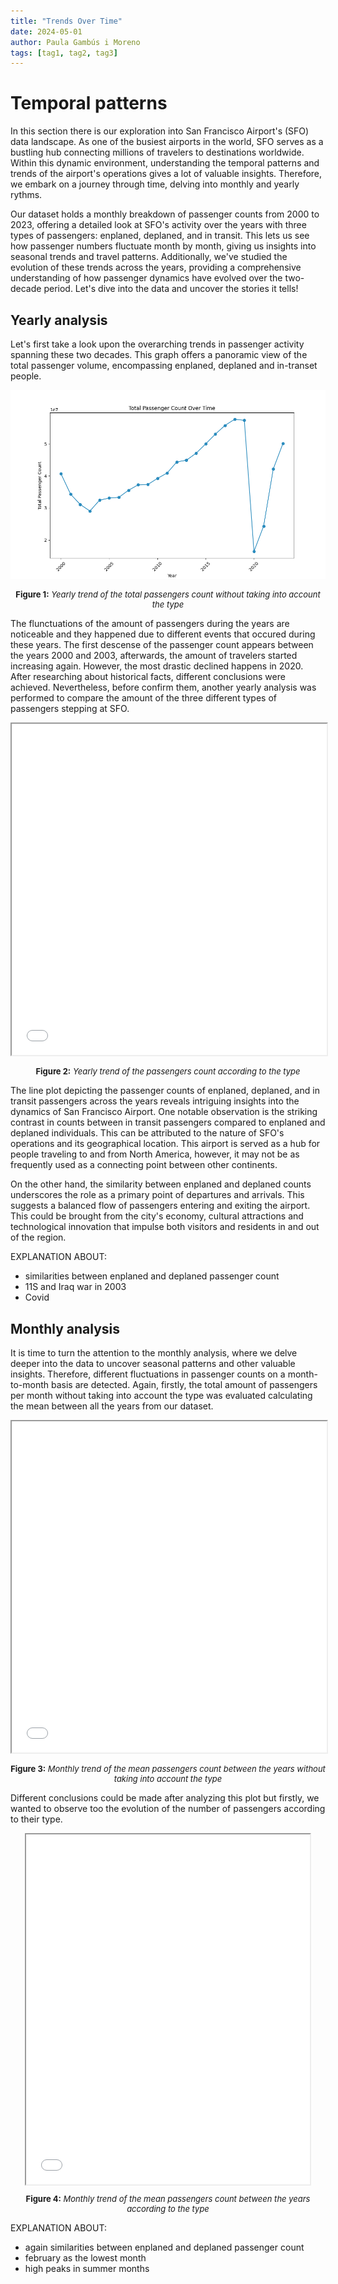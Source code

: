 ```yaml
---
title: "Trends Over Time"
date: 2024-05-01
author: Paula Gambús i Moreno
tags: [tag1, tag2, tag3]
---
```


# Temporal patterns

In this section there is our exploration into San Francisco Airport's (SFO) data landscape. As one of the busiest airports in the world, SFO serves as a bustling hub connecting millions of travelers to destinations worldwide. Within this dynamic environment, understanding the temporal patterns and trends of the airport's operations gives a lot of valuable insights. Therefore, we embark on a journey through time, delving into monthly and yearly rythms. 

Our dataset holds a monthly breakdown of passenger counts from 2000 to 2023, offering a detailed look at SFO's activity over the years with three types of passengers: enplaned, deplaned, and in transit. This lets us see how passenger numbers fluctuate month by month, giving us insights into seasonal trends and travel patterns. Additionally, we've studied the evolution of these trends across the years, providing a comprehensive understanding of how passenger dynamics have evolved over the two-decade period.  Let's dive into the data and uncover the stories it tells!

## Yearly analysis
Let's first take a look upon the overarching trends in passenger activity spanning these two decades. This graph offers a panoramic view of the total passenger volume, encompassing enplaned, deplaned and in-transet people. 

![Alt text](images/total_passenger_count.png)
<p style="text-align:center; font-size:small;"><strong>Figure 1:</strong> <em>Yearly trend of the total passengers count without taking into account the type</em></p>

The flunctuations of the amount of passengers during the years are noticeable and they happened due to different events that occured during these years. The first descense of the passenger count appears between the years 2000 and 2003, afterwards, the amount of travelers started increasing again. However, the most drastic declined happens in 2020. After researching about historical facts, different conclusions were achieved. Nevertheless, before confirm them, another yearly analysis was performed to compare the amount of the three different types of passengers stepping at SFO. 

<iframe src="images/passengers_type_yearly.html" width="100%" height="530px"></iframe>
<p style="text-align:center; font-size:small;"><strong>Figure 2:</strong> <em>Yearly trend of the passengers count according to the type</em></p>

The line plot depicting the passenger counts of enplaned, deplaned, and in transit passengers across the years reveals intriguing insights into the dynamics of San Francisco Airport. One notable observation is the striking contrast in counts between in transit passengers compared to enplaned and deplaned individuals. This can be attributed to the nature of SFO's operations and its geographical location. This airport is served as a hub for people traveling to and from North America, however, it may not be as frequently used as a connecting point between other continents.

On the other hand, the similarity between enplaned and deplaned counts underscores the role as a primary point of departures and arrivals. This suggests a balanced flow of passengers entering and exiting the airport. This could be brought from the city's economy, cultural attractions and technological innovation that impulse both visitors and residents in and out of the region.



EXPLANATION ABOUT:
- similarities between enplaned and deplaned passenger count
- 11S and Iraq war in 2003
- Covid

## Monthly analysis
It is time to turn the attention to the monthly analysis, where we delve deeper into the data to uncover seasonal patterns and other valuable insights. Therefore, different fluctuations in passenger counts on a month-to-month basis are detected. Again, firstly, the total amount of passengers per month without taking into account the type was evaluated calculating the mean between all the years from our dataset.

<iframe src="images/total_passengers_monthly.html" width="100%" height="530px"></iframe>
<p style="text-align:center; font-size:small;"><strong>Figure 3:</strong> <em>Monthly trend of the mean passengers count between the years without taking into account the type</em></p>

Different conclusions could be made after analyzing this plot but firstly, we wanted to observe too the evolution of the number of passengers according to their type.

<div style="display: flex; justify-content: center;">
    <iframe src="images/passengers_type_monthly.html" width="90%" height="560px"></iframe>
</div>
<p style="text-align:center; font-size:small;"><strong>Figure 4:</strong> <em>Monthly trend of the mean passengers count between the years according to the type</em></p>

EXPLANATION ABOUT:
- again similarities between enplaned and deplaned passenger count
- february as the lowest month
- high peaks in summer months
